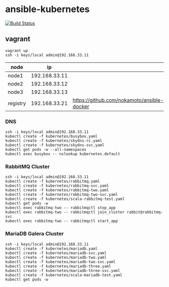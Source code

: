 # ansible-kubernetes

[![Build Status](https://travis-ci.org/nokamoto/ansible-kubernetes.svg?branch=master)](https://travis-ci.org/nokamoto/ansible-kubernetes)

## vagrant
```
vagrant up
ssh -i keys/local admin@192.168.33.11
```

| node | ip | |
| --- | --- | --- |
| node1 | 192.168.33.11 | |
| node2 | 192.168.33.12 | |
| node3 | 192.168.33.13 | |
| registry | 192.168.33.21 | https://github.com/nokamoto/ansible-docker |


### DNS
```
ssh -i keys/local admin@192.168.33.11
kubectl create -f kubernetes/busybox.yaml
kubectl create -f kubernetes/skydns-rc.yaml
kubectl create -f kubernetes/skydns-svc.yaml
kubectl get pods -w --all-namespaces
kubectl exec busybox -- nslookup kubernetes.default
```

### RabbitMQ Cluster
```
ssh -i keys/local admin@192.168.33.11
kubectl create -f kubernetes/rabbitmq.yaml
kubectl create -f kubernetes/rabbitmq-svc.yaml
kubectl create -f kubernetes/rabbitmq-two.yaml
kubectl create -f kubernetes/rabbitmq-two-svc.yaml
kubectl create -f kubernetes/scala-rabbitmq-test.yaml
kubectl get pods -w
kubectl exec rabbitmq-two -- rabbitmqctl stop_app
kubectl exec rabbitmq-two -- rabbitmqctl join_cluster rabbit@rabbitmq-svc
kubectl exec rabbitmq-two -- rabbitmqctl start_app
```

### MariaDB Galera Cluster
```
ssh -i keys/local admin@192.168.33.11
kubectl create -f kubernetes/mariadb.yaml
kubectl create -f kubernetes/mariadb-svc.yaml
kubectl create -f kubernetes/mariadb-two.yaml
kubectl create -f kubernetes/mariadb-two-svc.yaml
kubectl create -f kubernetes/mariadb-three.yaml
kubectl create -f kubernetes/mariadb-three-svc.yaml
kubectl create -f kubernetes/scala-mariadb-test.yaml
kubectl get pods -w
```
